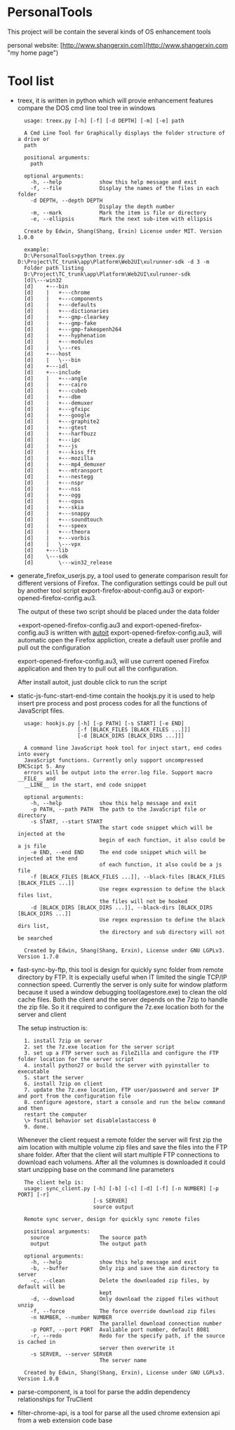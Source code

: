 # PersonalTools
This project will be contain the several kinds of OS enhancement tools

personal website: [http://www.shangerxin.com](http://www.shangerxin.com "my home page")

# Tool list
- treex, it is written in python which will provie enhancement features compare the DOS cmd line tool tree in windows


        usage: treex.py [-h] [-f] [-d DEPTH] [-m] [-e] path
        
        A Cmd Line Tool for Graphically displays the folder structure of a drive or
        path
        
        positional arguments:
          path
        
        optional arguments:
          -h, --help            show this help message and exit
          -f, --file            Display the names of the files in each folder
          -d DEPTH, --depth DEPTH
                                Display the depth number
          -m, --mark            Mark the item is file or directory
          -e, --ellipsis        Mark the next sub-item with ellipsis
        
        Create by Edwin, Shang(Shang, Erxin) License under MIT. Version 1.0.0

        example:
        D:\PersonalTools>python treex.py D:\Project\TC_trunk\app\Platform\Web2UI\xulrunner-sdk -d 3 -m
        Folder path listing
        D:\Project\TC_trunk\app\Platform\Web2UI\xulrunner-sdk
        [d]\---win32
        [d]    +---bin
        [d]    |   +---chrome
        [d]    |   +---components
        [d]    |   +---defaults
        [d]    |   +---dictionaries
        [d]    |   +---gmp-clearkey
        [d]    |   +---gmp-fake
        [d]    |   +---gmp-fakeopenh264
        [d]    |   +---hyphenation
        [d]    |   +---modules
        [d]    |   \---res
        [d]    +---host
        [d]    |   \---bin
        [d]    +---idl
        [d]    +---include
        [d]    |   +---angle
        [d]    |   +---cairo
        [d]    |   +---cubeb
        [d]    |   +---dbm
        [d]    |   +---demuxer
        [d]    |   +---gfxipc
        [d]    |   +---google
        [d]    |   +---graphite2
        [d]    |   +---gtest
        [d]    |   +---harfbuzz
        [d]    |   +---ipc
        [d]    |   +---js
        [d]    |   +---kiss_fft
        [d]    |   +---mozilla
        [d]    |   +---mp4_demuxer
        [d]    |   +---mtransport
        [d]    |   +---nestegg
        [d]    |   +---nspr
        [d]    |   +---nss
        [d]    |   +---ogg
        [d]    |   +---opus
        [d]    |   +---skia
        [d]    |   +---snappy
        [d]    |   +---soundtouch
        [d]    |   +---speex
        [d]    |   +---theora
        [d]    |   +---vorbis
        [d]    |   \---vpx
        [d]    +---lib
        [d]    \---sdk
        [d]        \---win32_release

    
- generate_firefox_userjs.py, a tool used to generate comparison result for different versions of Firefox. The configuration settings could be pull out by another tool script export-firefox-about-config.au3 or export-opened-firefox-config.au3. 
	
	The output of these two script should be placed under the data folder

    +export-opened-firefox-config.au3 and export-opened-firefox-config.au3 is written with [autoit](https://www.autoitscript.com/site/autoit/ "autoit")
	export-opened-firefox-config.au3, will automatic open the Firefox appliction, create a default user profile and pull out the configuration
 
	export-opened-firefox-config.au3, will use current opened Firefox application and then try to pull out all the configuration. 

	After install autoit, just double click to run the script 

- static-js-func-start-end-time contain the hookjs.py it is used to help insert pre process and post process codes for all the functions of JavaScript files. 


        usage: hookjs.py [-h] [-p PATH] [-s START] [-e END]
                         [-f [BLACK_FILES [BLACK_FILES ...]]]
                         [-d [BLACK_DIRS [BLACK_DIRS ...]]]

        A command line JavaScript hook tool for inject start, end codes into every
        JavaScript functions. Currently only support uncompressed EMCScipt 5. Any
        errors will be output into the error.log file. Support macro __FILE__ and
        __LINE__ in the start, end code snippet

        optional arguments:
          -h, --help            show this help message and exit
          -p PATH, --path PATH  The path to the JavaScript file or directory
          -s START, --start START
                                The start code snippet which will be injected at the
                                begin of each function, it also could be a js file
          -e END, --end END     The end code snippet which will be injected at the end
                                of each function, it also could be a js file
          -f [BLACK_FILES [BLACK_FILES ...]], --black-files [BLACK_FILES [BLACK_FILES ...]]
                                Use regex expression to define the black files list,
                                the files will not be hooked
          -d [BLACK_DIRS [BLACK_DIRS ...]], --black-dirs [BLACK_DIRS [BLACK_DIRS ...]]
                                Use regex expression to define the black dirs list,
                                the directory and sub directory will not be searched

        Created by Edwin, Shang(Shang, Erxin), License under GNU LGPLv3. Version 1.7.0
        

- fast-sync-by-ftp, this tool is design for quickly sync folder from remote directory by FTP. It is expecially useful when IT limited the single TCP/IP connection speed. Currently the server is only suite for window platform because it used a window debugging tool(agestore.exe) to clean the old cache files. Both the client and the server depends on the 7zip to handle the zip file. So it it required to configure the 7z.exe location both for the server and client 

    The setup instruction is:

        1. install 7zip on server
        2. set the 7z.exe location for the server script
        3. set up a FTP server such as FileZilla and configure the FTP folder location for the server script
        4. install python27 or build the server with pyinstaller to executable
        5. start the server
        6. install 7zip on client
        7. update the 7z.exe location, FTP user/password and server IP and port from the configuration file
        8. configure agestore, start a console and run the below command and then
        restart the computer
        \> fsutil behavior set disablelastaccess 0
        9. done.
    
    Whenever the client request a remote folder the server will first zip the aim location with multiple volume zip files and save the files into the FTP share folder. After that the client will start multiple FTP connections to download each volumens. After all the volumnes is downloaded it could start unzipping base on the command line parameters 
    

        The client help is:
        usage: sync_client.py [-h] [-b] [-c] [-d] [-f] [-n NUMBER] [-p PORT] [-r]
                              [-s SERVER]
                              source output

        Remote sync server, design for quickly sync remote files

        positional arguments:
          source                The source path
          output                The output path

        optional arguments:
          -h, --help            show this help message and exit
          -b, --buffer          Only zip and save the aim directory to server
          -c, --clean           Delete the downloaded zip files, by default will be
                                kept
          -d, --download        Only download the zipped files without unzip
          -f, --force           The force override download zip files
          -n NUMBER, --number NUMBER
                                The parallel download connection number
          -p PORT, --port PORT  Avaliable port number, default 8081
          -r, --redo            Redo for the specify path, if the source is cached in
                                server then overwrite it
          -s SERVER, --server SERVER
                                The server name

        Created by Edwin, Shang(Shang, Erxin), License under GNU LGPLv3. Version 1.0.0             
        
        
- parse-component, is a tool for parse the addin dependency relationships for TruClient 
- filter-chrome-api, is a tool for parse all the used chrome extension api from a web extension code base 